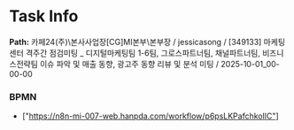 # Task Info

**Path:** 카페24(주)\본사사업장\[CG]MI본부\본부장 / jessicasong / [349133] 마케팅센터 격주간 점검미팅 _ 디지털마케팅팀 1-6팀, 그로스파트너팀, 채널파트너팀, 비즈니스전략팀 이슈 파악 및 매출 동향, 광고주 동향 리뷰 및 분석 미팅 / 2025-10-01_00-00-00

### BPMN
- ["https://n8n-mi-007-web.hanpda.com/workflow/p6psLKPafchkolIC"]

